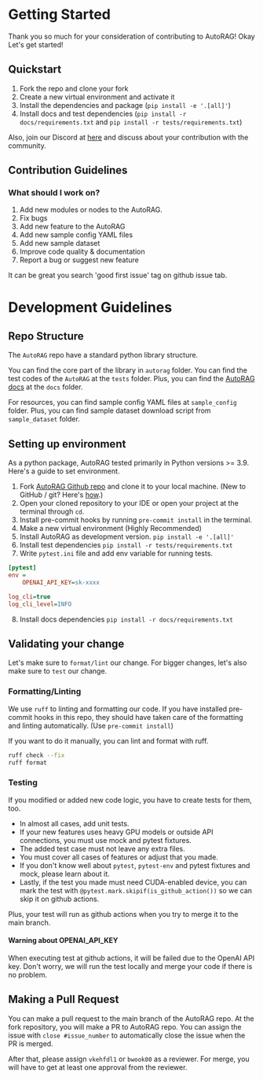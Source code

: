 # Getting Started

Thank you so much for your consideration of contributing to AutoRAG!
Okay Let's get started!

## Quickstart

1. Fork the repo and clone your fork
2. Create a new virtual environment and activate it
3. Install the dependencies and package (`pip install -e '.[all]'`)
4. Install docs and test dependencies (`pip install -r docs/requirements.txt` and `pip install -r tests/requirements.txt`)

Also, join our Discord at [here](https://discord.gg/P4DYXfmSAs) and discuss about your contribution with the community.

## Contribution Guidelines

### What should I work on?

1. Add new modules or nodes to the AutoRAG.
2. Fix bugs
3. Add new feature to the AutoRAG
4. Add new sample config YAML files
5. Add new sample dataset
6. Improve code quality & documentation
7. Report a bug or suggest new feature

It can be great you search 'good first issue' tag on github issue tab.

# Development Guidelines

## Repo Structure

The `AutoRAG` repo have a standard python library structure.

You can find the core part of the library in `autorag` folder.
You can find the test codes of the `AutoRAG` at the `tests` folder.
Plus, you can find the [AutoRAG docs](https://docs.auto-rag.com) at the `docs` folder.

For resources, you can find sample config YAML files at `sample_config` folder.
Plus, you can find sample dataset download script from `sample_dataset` folder.

## Setting up environment

As a python package, AutoRAG tested primarily in Python versions >= 3.9.
Here's a guide to set environment.

1. Fork [AutoRAG Github repo](https://github.com/Marker-Inc-Korea/AutoRAG) and clone it to your local machine. (New to GitHub / git? Here's [how](https://docs.github.com/en/pull-requests/collaborating-with-pull-requests/working-with-forks/fork-a-repo).)
2. Open your cloned repository to your IDE or open your project at the terminal through `cd`.
3. Install pre-commit hooks by running `pre-commit install` in the terminal.
4. Make a new virtual environment (Highly Recommended)
5. Install AutoRAG as development version. `pip install -e '.[all]'`
6. Install test dependencies `pip install -r tests/requirements.txt`
7. Write `pytest.ini` file and add env variable for running tests.
```ini
[pytest]
env =
    OPENAI_API_KEY=sk-xxxx

log_cli=true
log_cli_level=INFO
```
8. Install docs dependencies `pip install -r docs/requirements.txt`

## Validating your change

Let's make sure to `format/lint` our change.
For bigger changes, let's also make sure to `test` our change.

### Formatting/Linting

We use `ruff` to linting and formatting our code.
If you have installed pre-commit hooks in this repo, they should have taken care of the formatting and linting automatically.
(Use `pre-commit install`)

If you want to do it manually, you can lint and format with ruff.

```bash
ruff check --fix
ruff format
```

### Testing

If you modified or added new code logic, you have to create tests for them, too.
- In almost all cases, add unit tests.
- If your new features uses heavy GPU models or outside API connections, you must use mock and pytest fixtures.
- The added test case must not leave any extra files.
- You must cover all cases of features or adjust that you made.
- If you don't know well about `pytest`, `pytest-env` and pytest fixtures and mock, please learn about it.
- Lastly, if the test you made must need CUDA-enabled device, you can mark the test with `@pytest.mark.skipif(is_github_action())` so we can skip it on github actions.

Plus, your test will run as github actions when you try to merge it to the main branch.

#### Warning about OPENAI_API_KEY

When executing test at github actions, it will be failed due to the OpenAI API key.
Don't worry, we will run the test locally and merge your code if there is no problem.

## Making a Pull Request

You can make a pull request to the main branch of the AutoRAG repo.
At the fork repository, you will make a PR to AutoRAG repo.
You can assign the issue with `close #issue_number` to automatically close the issue when the PR is merged.

After that, please assign `vkehfdl1` or `bwook00` as a reviewer.
For merge, you will have to get at least one approval from the reviewer.
